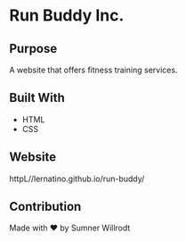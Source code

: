 # Run Buddy Inc.

## Purpose
A website that offers fitness training services.

## Built With
* HTML
* CSS

## Website 
httpL//lernatino.github.io/run-buddy/

## Contribution
Made with ❤️ by Sumner Willrodt
